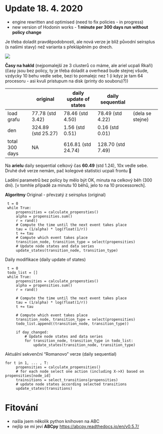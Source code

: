 # Update 18. 4. 2020 

- engine rewritten and optimised (need to fix policies - in progress)
- new version of Hodonin works - **1 minute per 300 days run without policy change**

Je třeba doladit pravděpodobnosti, ale nová verze je blíž původní seirsplus (s našimi stavy) 
než varianta s překlápěním po dnech.


![](https://paper-attachments.dropbox.com/s_D4FB80FB074A6BA2A23524F928967AAA3F92E9AB70FCFED18569776506998E69_1587233262321_alg_compare.png)


**Časy na hakld** (nejpomalejší ze 3 clusterů co máme, ale ariel ucpali Rkaři)
(časy jsou bez policy, ty je třeba doladit a overhead bude stejnej všude,
vzdycky 10 behu vedle sebe, bezi to pomalejc nez 1 (i kdyz je tam 64 procesoru - asi kvuli pristupum na disk (printy do souboru)?))

|                | original           | daily update of states | **daily sequential** |                  |
| -------------- | ------------------ | ---------------------- | -------------------- | ---------------- |
| load grafu     | 77.78 (std 3.42)   | 78.46 (std 4.50)       | 78.49 (std 4.22)     | (dela se stejne) |
| den            | 324.89 (std 25.27) | 1.56 (std 0.51)        | 0.16 (std  0.01)     |                  |
| total 300 days | NA                 | 616.81 (std 24.74)     | 128.70 (std 7.49)    |                  |

Na **arielu** daily sequential celkový čas **60.49** (std 1.24), 10x vedle sebe. Druhé dvě verze 
nemám, pač kolegové statistici ucpali frontu 🙂 

Ladění parametrů bez policy by mělo být OK, minuta na celkový běh (300 dní).  [v tomhle případě za minutu 10 běhů, jelo to na 10 processorech]. 

**Algoritmy**
Original - převzatý z seirsplus (original)


     t = 0
     while True:
         propensities = calculate_propensties() 
         alpha = propensities.sum() 
         r = rand()
         # Compute the time until the next event takes place
         tau = (1/alpha) * log(float(1/r))
         t += tau  
         # Compute which event takes place
         transition_node, transition_type = select(propensities) 
         # Update node states and data series
         update_states(transition_node, transition_type) 

Daily modifikace  (daily update of states)

     t = 0
     todo_list = [] 
     while True:
         propensities = calculate_propensties() 
         alpha = propensities.sum() 
         r = rand()
         
         # Compute the time until the next event takes place
         tau = (1/alpha) * log(float(1/r))
         t += tau  
         
         # Compute which event takes place
         transition_node, transition_type = select(propensities) 
         todo_list.append((transition_node, transition_type)) 
         
         if day_changed:      
             # Update node states and data series
             for transition_node, transition_type in todo_list:
                 update_states(transition_node, transition_type) 

Aktuální sekvenční “Romanovo” verze  (daily sequential)

    for t in 1, ... , T: 
         propensities = calculate_propensities()
         # for each node select one action (including X->X) based on propensities[node_id]
         trainsitions = select_transitions(propensities)
         # update node states according selected transitions
         update_states(transitions)        
# Fitování 
- našla jsem několik python knihoven na ABC
- nejlíp se mi jeví **ABCpy** https://abcpy.readthedocs.io/en/v0.5.7/


